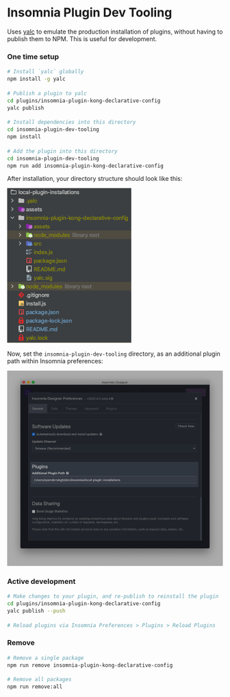 # Insomnia Plugin Dev Tooling

Uses [yalc](https://github.com/whitecolor/yalc) to emulate the production installation of plugins, without having to publish them to NPM. This is useful for development.

### One time setup
```sh
# Install `yalc` globally
npm install -g yalc

# Publish a plugin to yalc
cd plugins/insomnia-plugin-kong-declarative-config
yalc publish

# Install dependencies into this directory
cd insomnia-plugin-dev-tooling
npm install

# Add the plugin into this directory
cd insomnia-plugin-dev-tooling
npm run add insomnia-plugin-kong-declarative-config
```

After installation, your directory structure should look like this:

![](assets/installed.png)

Now, set the `insomnia-plugin-dev-tooling` directory, as an additional plugin path within Insomnia preferences:

![](assets/preferences.png)

### Active development
```sh
# Make changes to your plugin, and re-publish to reinstall the plugin
cd plugins/insomnia-plugin-kong-declarative-config
yalc publish --push

# Reload plugins via Insomnia Preferences > Plugins > Reload Plugins
```

### Remove
```sh
# Remove a single package
npm run remove insomnia-plugin-kong-declarative-config

# Remove all packages
npm run remove:all
```
